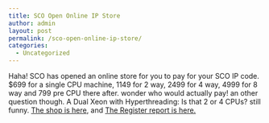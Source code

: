 ```yaml
---
title: SCO Open Online IP Store
author: admin
layout: post
permalink: /sco-open-online-ip-store/
categories:
  - Uncategorized
---
```

Haha! SCO has opened an online store for you to pay for your SCO IP code. $699 for a single CPU machine, 1149 for 2 way, 2499 for 4 way, 4999 for 8 way and 799 pre CPU there after. wonder who would actually pay! an other question though. A Dual Xeon with Hyperthreading: Is that 2 or 4 CPUs? still funny. [The shop is here][1], and [The Register report is here. ][2]

 [1]: http://shop.sco.com/caldera/summary.jsp?collection=Scosource
 [2]: http://www.theregister.co.uk/content/53/35757.html